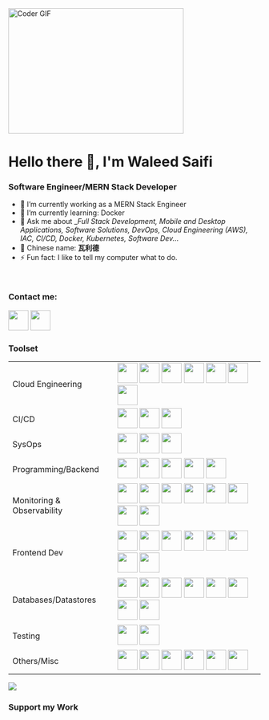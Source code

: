 <img alt="Coder GIF" height=250 width=350 src="https://magiccopy.xyz/assets/images/hadder.gif" />



# Hello there 👋, I'm Waleed Saifi

### Software Engineer/MERN Stack Developer

- 🔭 I’m currently working as a MERN Stack Engineer 
- 🌱 I’m currently learning: Docker
- 💬 Ask me about __Full Stack Development, Mobile and Desktop Applications, Software Solutions, DevOps, Cloud Engineering (AWS), IAC, CI/CD, Docker, Kubernetes, Software Dev..._
- 🧧 Chinese name: __瓦利德__
- ⚡ Fun fact: I like to tell my computer what to do.

<br/>






### Contact me:

<a href="https://twitter.com/WaleedSaifi34"><img src="https://www.vectorlogo.zone/logos/twitter/twitter-icon.svg" width="40" height="40"/></a>
<a href="https://www.linkedin.com/in/javascript-web-developer/"><img src="https://www.vectorlogo.zone/logos/linkedin/linkedin-icon.svg" width="40" height="40"/></a>

### Toolset

<table>
    <tr>
        <td>Cloud Engineering</td>
        <td>
            <a href="https://aws.amazon.com/"><img src="https://www.vectorlogo.zone/logos/amazon_aws/amazon_aws-icon.svg" width="40" height="40"/></a>
            <a href="https://aws.amazon.com/cloudformation/"><img src="https://www.vectorlogo.zone/logos/amazon_cloudformation/amazon_cloudformation-icon.svg" width="40" height="40"/></a>
            <a href="https://aws.amazon.com/eks/"><img src="https://www.vectorlogo.zone/logos/amazon_eks/amazon_eks-icon.svg" width="40" height="40"/></a>
            <a href="https://aws.amazon.com/ecs/"><img src="https://www.vectorlogo.zone/logos/amazon_ecs/amazon_ecs-icon.svg" width="40" height="40"/></a>
            <a href="https://aws.amazon.com/elastic-container-service/"><img src="https://www.vectorlogo.zone/logos/amazon_elastic_container_service/amazon_elastic_container_service-icon.svg" width="40" height="40"/></a>
            <a href="https://aws.amazon.com/cloudwatch/"><img src="https://www.vectorlogo.zone/logos/amazon_cloudwatch/amazon_cloudwatch-icon.svg" width="40" height="40"/></a>
            <a href="https://www.serverless.com/"><img src="https://www.vectorlogo.zone/logos/serverless/serverless-icon.svg" width="40" height="40"/></a>
        </td>
    </tr>
    <tr>
        <td>CI/CD</td>
        <td>
            <a href="https://www.jenkins.io/"><img src="https://www.vectorlogo.zone/logos/jenkins/jenkins-icon.svg" width="40" height="40"/></a>
            <a href="https://github.com/"><img src="https://www.vectorlogo.zone/logos/github/github-icon.svg" width="40" height="40"/></a>
            <a href="https://circleci.com/"><img src="https://www.vectorlogo.zone/logos/circleci/circleci-icon.svg" width="40" height="40"/></a>
        </td>
    </tr>
    <tr>
        <td>SysOps</td>
        <td>
            <a href="https://www.docker.com/"><img src="https://www.vectorlogo.zone/logos/docker/docker-icon.svg" width="40" height="40"/></a>
            <a href="https://kubernetes.io/"><img src="https://www.vectorlogo.zone/logos/kubernetes/kubernetes-icon.svg" width="40" height="40"/></a>
            <a href="https://www.gnu.org/software/bash/"><img src="https://www.vectorlogo.zone/logos/gnu_bash/gnu_bash-icon.svg" width="40" height="40"/></a>
        </td>
    </tr>
    <tr>
        <td>Programming/Backend</td>
        <td>
            <a href="https://developer.mozilla.org/en-US/docs/Web/JavaScript"><img src="https://www.vectorlogo.zone/logos/javascript/javascript-icon.svg" width="40" height="40"/></a>
            <a href="https://www.php.net/"><img src="https://www.vectorlogo.zone/logos/php/php-icon.svg" width="40" height="40"/></a>
            <a href="https://www.typescriptlang.org/"><img src="https://www.vectorlogo.zone/logos/typescriptlang/typescriptlang-icon.svg" width="40" height="40"/></a>
            <a href="https://www.djangoproject.com/"><img src="https://www.vectorlogo.zone/logos/djangoproject/djangoproject-icon.svg" width="40" height="40"/></a>
            <a href="https://expressjs.com/"><img src="https://www.vectorlogo.zone/logos/expressjs/expressjs-icon.svg" width="40" height="40"/></a>
        </td>
    </tr>
    <tr>
        <td>Monitoring & Observability</td>
        <td>
            <a href="https://www.splunk.com/"><img src="https://www.vectorlogo.zone/logos/splunk/splunk-icon.svg" width="40" height="40"/></a>
            <a href="https://www.datadoghq.com/"><img src="https://www.vectorlogo.zone/logos/datadoghq/datadoghq-icon.svg" width="40" height="40"/></a>
            <a href="https://www.elastic.co/"><img src="https://www.vectorlogo.zone/logos/elastic/elastic-icon.svg" width="40" height="40"/></a>
            <a href="https://www.elastic.co/logstash"><img src="https://www.vectorlogo.zone/logos/elasticco_logstash/elasticco_logstash-icon.svg" width="40" height="40"/></a>
            <a href="https://www.elastic.co/kibana"><img src="https://www.vectorlogo.zone/logos/elasticco_kibana/elasticco_kibana-icon.svg" width="40" height="40"/></a>
            <a href="https://www.appdynamics.com/"><img src="https://www.vectorlogo.zone/logos/appdynamics/appdynamics-icon.svg" width="40" height="40"/></a>
            <a href="https://prometheus.io/"><img src="https://www.vectorlogo.zone/logos/prometheusio/prometheusio-icon.svg" width="40" height="40"/></a>
            <a href="https://www.sumologic.com/"><img src="https://www.vectorlogo.zone/logos/sumologic/sumologic-icon.svg" width="40" height="40"/></a>
        </td>
    </tr>
    <tr>
        <td>Frontend Dev</td>
        <td>
            <a href="https://developer.mozilla.org/en-US/docs/Web/JavaScript"><img src="https://www.vectorlogo.zone/logos/javascript/javascript-icon.svg" width="40" height="40"/></a>
            <a href="https://reactjs.org/"><img src="https://www.vectorlogo.zone/logos/reactjs/reactjs-icon.svg" width="40" height="40"/></a>
            <a href="https://webpack.js.org/"><img src="https://www.vectorlogo.zone/logos/js_webpack/js_webpack-icon.svg" width="40" height="40"/></a>
            <a href="https://babeljs.io/"><img src="https://www.vectorlogo.zone/logos/babeljs/babeljs-icon.svg" width="40" height="40"/></a>
            <a href="https://tailwindcss.com/"><img src="https://www.vectorlogo.zone/logos/tailwindcss/tailwindcss-icon.svg" width="40" height="40"/></a>
            <a href="https://mui.com/"><img src="https://www.vectorlogo.zone/logos/material_ui/material_ui-icon.svg" width="40" height="40"/></a>
            <a href="https://getbootstrap.com/"><img src="https://www.vectorlogo.zone/logos/getbootstrap/getbootstrap-icon.svg" width="40" height="40"/></a>
            <a href="https://ant.design/"><img src="https://www.vectorlogo.zone/logos/ant-design/ant-design-icon.svg" width="40" height="40"/></a>
        </td>
    </tr>
    <tr>
        <td>Databases/Datastores</td>
        <td>
            <a href="https://www.mongodb.com/"><img src="https://www.vectorlogo.zone/logos/mongodb/mongodb-icon.svg" width="40" height="40"/></a>
            <a href="https://www.mysql.com/"><img src="https://www.vectorlogo.zone/logos/mysql/mysql-icon.svg" width="40" height="40"/></a>
            <a href="https://redis.io/"><img src="https://www.vectorlogo.zone/logos/redis/redis-icon.svg" width="40" height="40"/></a>
            <a href="https://www.oracle.com/database/"><img src="https://www.vectorlogo.zone/logos/oracle/oracle-icon.svg" width="40" height="40"/></a>
            <a href="https://cassandra.apache.org/"><img src="https://www.vectorlogo.zone/logos/apache_cassandra/apache_cassandra-icon.svg" width="40" height="40"/></a>
            <a href="https://www.postgresql.org/"><img src="https://www.vectorlogo.zone/logos/postgresql/postgresql-icon.svg" width="40" height="40"/></a>
            <a href="https://neo4j.com/"><img src="https://www.vectorlogo.zone/logos/neo4j/neo4j-icon.svg" width="40" height="40"/></a>
            <a href="https://www.snowflake.com/"><img src="https://www.vectorlogo.zone/logos/snowflake/snowflake-icon.svg" width="40" height="40"/></a>
        </td>
    </tr>
    <tr>
        <td>Testing</td>
        <td>
            <a href="https://cucumber.io/"><img src="https://www.vectorlogo.zone/logos/cucumberio/cucumberio-icon.svg" width="40" height="40"/></a>
            <a href="https://pact.io/"><img src="https://www.vectorlogo.zone/logos/pact/pact-icon.svg" width="40" height="40"/></a>
        </td>
    </tr>
    <tr>
        <td>Others/Misc</td>
        <td>
            <a href="https://gradle.org/"><img src="https://www.vectorlogo.zone/logos/gradle/gradle-icon.svg" width="40" height="40"/></a>
            <a href="https://about.gitlab.com/"><img src="https://www.vectorlogo.zone/logos/gitlab/gitlab-icon.svg" width="40" height="40"/></a>
            <a href="https://git-scm.com/"><img src="https://www.vectorlogo.zone/logos/git-scm/git-scm-icon.svg" width="40" height="40"/></a>
            <a href="https://www.postman.com/"><img src="https://www.vectorlogo.zone/logos/getpostman/getpostman-icon.svg" width="40" height="40"/></a>
            <a href="https://kafka.apache.org/"><img src="https://www.vectorlogo.zone/logos/apache_kafka/apache_kafka-icon.svg" width="40" height="40"/></a>
            <a href="http://tomcat.apache.org/"><img src="https://www.vectorlogo.zone/logos/apache_tomcat/apache_tomcat-icon.svg" width="40" height="40"/></a>
        </td>
    </tr>
</table>


<img src="https://github-readme-streak-stats.herokuapp.com?user=WaleedSaifi0890&theme=tokyonight&hide_border=true" />


### Support my Work





